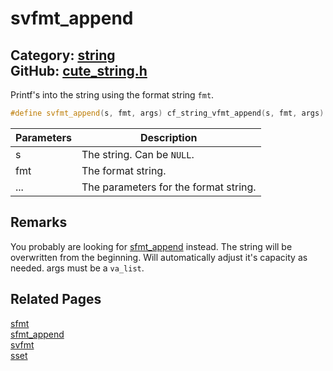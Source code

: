 [//]: # (This file is automatically generated by Cute Framework's docs parser.)
[//]: # (Do not edit this file by hand!)
[//]: # (See: https://github.com/RandyGaul/cute_framework/blob/master/samples/docs_parser.cpp)
[](../header.md ':include')

# svfmt_append

Category: [string](/api_reference?id=string)  
GitHub: [cute_string.h](https://github.com/RandyGaul/cute_framework/blob/master/include/cute_string.h)  
---

Printf's into the string using the format string `fmt`.

```cpp
#define svfmt_append(s, fmt, args) cf_string_vfmt_append(s, fmt, args)
```

Parameters | Description
--- | ---
s | The string. Can be `NULL`.
fmt | The format string.
... | The parameters for the format string.

## Remarks

You probably are looking for [sfmt_append](/string/sfmt_append.md) instead. The string will be overwritten from the beginning. Will automatically adjust it's
capacity as needed. args must be a `va_list`.

## Related Pages

[sfmt](/string/sfmt.md)  
[sfmt_append](/string/sfmt_append.md)  
[svfmt](/string/svfmt.md)  
[sset](/string/sset.md)  
